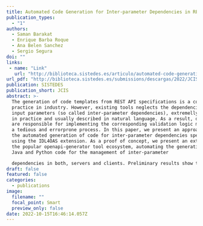 ```yaml
---
title: Automated Code Generation for Inter-parameter Dependencies in REST APIs
publication_types:
  - "1"
authors:
  - Saman Barakat
  - Enrique Barba Roque
  - Ana Belen Sanchez
  - Sergio Segura
doi: ""
links:
 - name: "Link"
   url: "http://biblioteca.sistedes.es/articulo/automated-code-generation-for-inter-parameter-dependencies-in-rest-apis/"
url_pdf: "http://biblioteca.sistedes.es/submissions/descargas/2022/JCIS/2022-JCIS-027.pdf"
publication: SISTEDES
publication_short: JCIS
abstract: >-
  The generation of code templates from REST API specifications is a common
  practice in industry. However, existing tools neglects the dependencies among
  input parameters (so called inter-parameter dependencies), extremelly common
  in practice and usually described in natural language. As a result, developers
  are responsible for implementing the corresponding validation logic manually,
  a tedious and errorprone process. In this paper, we present an approach for
  the automated generation of code for inter-parameter dependencies specified
  using the IDL4OAS extension. As a proof of concept, we present an extension of
  the popular openapi-generator tool ecosystem, automating the generation of
  Java and Python code for the management of inter-parameter

  dependencies in both, servers and clients. Preliminary results show the effectiveness of the approach in accelerating the development of APIs while making them potentially more reliable.
draft: false
featured: false
categories:
  - publications
image:
  filename: ""
  focal_point: Smart
  preview_only: false
date: 2022-10-15T16:46:14.057Z
---
```

